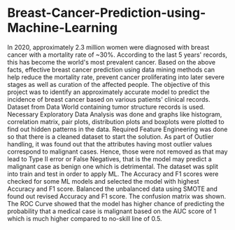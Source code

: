 # Breast-Cancer-Prediction-using-Machine-Learning
In 2020, approximately 2.3 million women were diagnosed with breast cancer with a mortality rate of ~30%. According to the last 5 years' records, this has become the world's most prevalent cancer. Based on the above facts, effective breast cancer prediction using data mining methods can help reduce the mortality rate, prevent cancer proliferating into later severe stages as well as curation of the affected people. The objective of this project was to identify an approximately accurate model to predict the incidence of breast cancer based on various patients' clinical records. Dataset from Data World containing tumor structure records is used. Necessary Exploratory Data Analysis was done and graphs like histogram, correlation matrix, pair plots, distribution plots and boxplots were plotted to find out hidden patterns in the data. Required Feature Engineering was done so that there is a cleaned dataset to start the solution. As part of Outlier handling, it was found out that the attributes having most outlier values correspond to malignant cases. Hence, those were not removed as that may lead to Type II error or False Negatives, that is the model may predict a malignant case as benign one which is detrimental. The dataset was split into train and test in order to apply ML. The Accuracy and F1 scores were checked for some ML models and selected the model with highest Accuracy and F1 score. Balanced the unbalanced data using SMOTE and found out revised Accuracy and F1 score. The confusion matrix was shown. The ROC Curve showed that the model has higher chance of predicting the probability that a medical case is malignant based on the AUC score of 1 which is much higher compared to no-skill line of 0.5.
